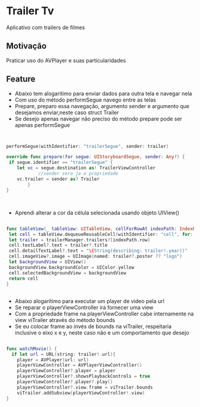 # Trailer Tv
Aplicativo com trailers de filmes

## Motivação
Praticar uso do AVPlayer e suas particularidades

## Feature
- Abaixo tem alogaritimo para enviar dados para outra tela e navegar nela
- Com uso do método performSegue  navego entre as telas 
- Prepare, preparo essa navegação, argumento sender e argumento que desejamos enviar,neste caso struct Trailer
- Se desejo apenas navegar não preciso do método prepare pode ser apenas performSegue

```swift


performSegue(withIdentifier: "trailerSegue", sender: trailer)

override func prepare(for segue: UIStoryboardSegue, sender: Any?) {
 if segue.identifier == "trailerSegue" {
	let vc = segue.destination as! TrailerViewController
			//sender sera ja a propriedade
	vc.trailer = sender as? Trailer
		}
}
  
```

## 
- Aprendi alterar a cor da célula selecionada usando objeto UIView()



```swift

func tableView(_ tableView: UITableView, cellForRowAt indexPath: IndexPath) -> UITableViewCell {
 let cell = tableView.dequeueReusableCell(withIdentifier: "cell", for: indexPath)
 let trailer = trailerManager.trailers?[indexPath.row]
 cell.textLabel?.text = trailer?.title
 cell.detailTextLabel?.text = "\(String(describing: trailer!.year))"
 cell.imageView?.image = UIImage(named: trailer?.poster ?? "logo")
 let backgroundView = UIView()
 backgroundView.backgroundColor = UIColor.yellow
 cell.selectedBackgroundView = backgroundView
 return cell
}

```

## 
- Abaixo alogaritimo para executar um player de video pela url 
- Se reparar o playerViewController ira fornecer uma view
- Com a propriedade frame  na playerViewController cabe internamente na view viTrailer através do método bounds
- Se eu colocar frame  ao invés de bounds na viTrailer, respeitaria inclusive o eixo x e y, neste caso não e um comportamento que desejo

```swift

func watchMovie() {
  if let url = URL(string: trailer!.url){
	player = AVPlayer(url: url)
	playerViewController = AVPlayerViewController()
	playerViewController?.player = player
	playerViewController?.showsPlaybackControls = true
	playerViewController?.player?.play()
	playerViewController?.view.frame = viTrailer.bounds
	viTrailer.addSubview(playerViewController!.view)
}

```



